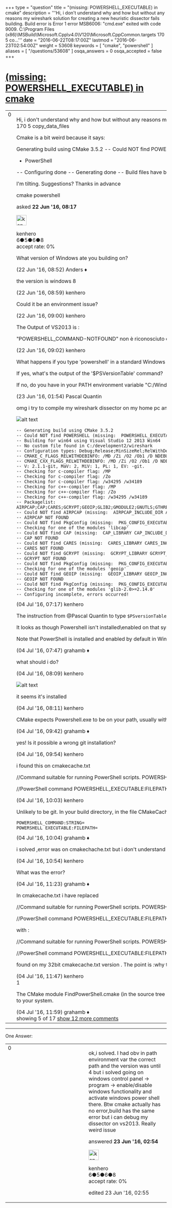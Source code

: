 +++
type = "question"
title = "(missing:  POWERSHELL_EXECUTABLE) in cmake"
description = '''Hi, i don&#x27;t understand why and how but without any reasons my wireshark solution for creating a new heuristic dissector fails building.  Build error is  Error 1 error MSB6006: &quot;cmd.exe&quot; exited with code 9009. C:&#92;Program Files (x86)&#92;MSBuild&#92;Microsoft.Cpp&#92;v4.0&#92;V120&#92;Microsoft.CppCommon.targets 170 5 co...'''
date = "2016-06-22T08:17:00Z"
lastmod = "2016-06-23T02:54:00Z"
weight = 53608
keywords = [ "cmake", "powershell" ]
aliases = [ "/questions/53608" ]
osqa_answers = 0
osqa_accepted = false
+++

<div class="headNormal">

# [(missing: POWERSHELL\_EXECUTABLE) in cmake](/questions/53608/missing-powershell_executable-in-cmake)

</div>

<div id="main-body">

<div id="askform">

<table id="question-table" style="width:100%;"><colgroup><col style="width: 50%" /><col style="width: 50%" /></colgroup><tbody><tr class="odd"><td style="width: 30px; vertical-align: top"><div class="vote-buttons"><div id="post-53608-score" class="post-score" title="current number of votes">0</div><div id="favorite-count" class="favorite-count"></div></div></td><td><div id="item-right"><div class="question-body"><p>Hi, i don't understand why and how but without any reasons my wireshark solution for creating a new heuristic dissector fails building. Build error is Error 1 error MSB6006: "cmd.exe" exited with code 9009. C:\Program Files (x86)\MSBuild\Microsoft.Cpp\v4.0\V120\Microsoft.CppCommon.targets 170 5 copy_data_files</p><p>Cmake is a bit weird because it says:</p><p>Generating build using CMake 3.5.2 -- Could NOT find POWERSHELL (missing: POWERSHELL_EXECUTABLE) . . . . -- The following REQUIRED packages have not been found:</p><ul><li>PowerShell</li></ul><p>-- Configuring done -- Generating done -- Build files have been written to: C:/Development/wsbuild64</p><p>I'm tilting. Suggestions? Thanks in advance</p></div><div id="question-tags" class="tags-container tags">cmake powershell</div><div id="question-controls" class="post-controls"></div><div class="post-update-info-container"><div class="post-update-info post-update-info-user"><p>asked <strong>22 Jun '16, 08:17</strong></p><img src="https://secure.gravatar.com/avatar/39c90bff22b6fa58db657d5af50c7899?s=32&amp;d=identicon&amp;r=g" class="gravatar" width="32" height="32" alt="kenhero&#39;s gravatar image" /><p>kenhero<br />
<span class="score" title="6 reputation points">6</span><span title="5 badges"><span class="badge1">●</span><span class="badgecount">5</span></span><span title="6 badges"><span class="silver">●</span><span class="badgecount">6</span></span><span title="8 badges"><span class="bronze">●</span><span class="badgecount">8</span></span><br />
<span class="accept_rate" title="Rate of the user&#39;s accepted answers">accept rate:</span> <span title="kenhero has no accepted answers">0%</span></p></div></div><div id="comments-container-53608" class="comments-container"><span id="53609"></span><div id="comment-53609" class="comment"><div id="post-53609-score" class="comment-score"></div><div class="comment-text"><p>What version of Windows ate you building on?</p></div><div id="comment-53609-info" class="comment-info"><span class="comment-age">(22 Jun '16, 08:52)</span> Anders ♦</div></div><span id="53610"></span><div id="comment-53610" class="comment"><div id="post-53610-score" class="comment-score"></div><div class="comment-text"><p>the version is windows 8</p></div><div id="comment-53610-info" class="comment-info"><span class="comment-age">(22 Jun '16, 08:59)</span> kenhero</div></div><span id="53611"></span><div id="comment-53611" class="comment"><div id="post-53611-score" class="comment-score"></div><div class="comment-text"><p>Could it be an environment issue?</p></div><div id="comment-53611-info" class="comment-info"><span class="comment-age">(22 Jun '16, 09:00)</span> kenhero</div></div><span id="53612"></span><div id="comment-53612" class="comment"><div id="post-53612-score" class="comment-score"></div><div class="comment-text"><p>The Output of VS2013 is :</p><p>"POWERSHELL_COMMAND-NOTFOUND" non è riconosciuto come comando interno o esterno,un programma eseguibile o un file batch. (italian language)</p></div><div id="comment-53612-info" class="comment-info"><span class="comment-age">(22 Jun '16, 09:02)</span> kenhero</div></div><span id="53625"></span><div id="comment-53625" class="comment not_top_scorer"><div id="post-53625-score" class="comment-score"></div><div class="comment-text"><p>What happens if you type 'powershell' in a standard Windows command line? Do you get power shell prompt?</p><p>If yes, what's the output of the '$PSVersionTable' command?</p><p>If no, do you have in your PATH environment variable "C:/Windows/System32/WindowsPowerShell/v1.0/"? Does this folder even exist on your machine?</p></div><div id="comment-53625-info" class="comment-info"><span class="comment-age">(23 Jun '16, 01:54)</span> Pascal Quantin</div></div><span id="53805"></span><div id="comment-53805" class="comment not_top_scorer"><div id="post-53805-score" class="comment-score"></div><div class="comment-text"><p>omg i try to compile my wireshark dissector on my home pc and i still have powershell issue. is it normal this?</p><p><img src="https://osqa-ask.wireshark.org/upfiles/powershell2.png" alt="alt text" /></p><pre><code>-- Generating build using CMake 3.5.2
-- Could NOT find POWERSHELL (missing:  POWERSHELL_EXECUTABLE) 
-- Building for win64 using Visual Studio 12 2013 Win64
-- No custom file found in C:/development2/wireshark
-- Configuration types: Debug;Release;MinSizeRel;RelWithDebInfo
-- CMAKE_C_FLAGS_RELWITHDEBINFO: /MD /Zi /O2 /Ob1 /D NDEBUG
-- CMAKE_CXX_FLAGS_RELWITHDEBINFO: /MD /Zi /O2 /Ob1 /D NDEBUG
-- V: 2.1.1-git, MaV: 2, MiV: 1, PL: 1, EV: -git.
-- Checking for c-compiler flag: /MP
-- Checking for c-compiler flag: /Zo
-- Checking for c-compiler flag: /w34295 /w34189
-- Checking for c++-compiler flag: /MP
-- Checking for c++-compiler flag: /Zo
-- Checking for c++-compiler flag: /w34295 /w34189
-- Packagelist: AIRPCAP;CAP;CARES;GCRYPT;GEOIP;GLIB2;GMODULE2;GNUTLS;GTHREAD2;GTK2;Gettext;Git;KERBEROS;LEX;LIBSSH;LUA;M;PCAP;POD;PORTAUDIO;Perl;PythonInterp;Qt5Core;Qt5LinguistTools;Qt5Multimedia;Qt5PrintSupport;Qt5Svg;Qt5Widgets;Qt5WinExtras;SBC;SED;SETCAP;SH;SMI;WINSPARKLE;YACC;YAPP;ZLIB
-- Could NOT find AIRPCAP (missing:  AIRPCAP_INCLUDE_DIR AIRPCAP_LIBRARY) 
-- AIRPCAP NOT FOUND
-- Could NOT find PkgConfig (missing:  PKG_CONFIG_EXECUTABLE) 
-- Checking for one of the modules &#39;libcap&#39;
-- Could NOT find CAP (missing:  CAP_LIBRARY CAP_INCLUDE_DIR) 
-- CAP NOT FOUND
-- Could NOT find CARES (missing:  CARES_LIBRARY CARES_INCLUDE_DIR) 
-- CARES NOT FOUND
-- Could NOT find GCRYPT (missing:  GCRYPT_LIBRARY GCRYPT_INCLUDE_DIR) (Required is at least version &quot;1.4.2&quot;)
-- GCRYPT NOT FOUND
-- Could NOT find PkgConfig (missing:  PKG_CONFIG_EXECUTABLE) 
-- Checking for one of the modules &#39;geoip&#39;
-- Could NOT find GEOIP (missing:  GEOIP_LIBRARY GEOIP_INCLUDE_DIR) 
-- GEOIP NOT FOUND
-- Could NOT find PkgConfig (missing:  PKG_CONFIG_EXECUTABLE) 
-- Checking for one of the modules &#39;glib-2.0&gt;=2.14.0&#39;
-- Configuring incomplete, errors occurred!</code></pre></div><div id="comment-53805-info" class="comment-info"><span class="comment-age">(04 Jul '16, 07:17)</span> kenhero</div></div><span id="53806"></span><div id="comment-53806" class="comment not_top_scorer"><div id="post-53806-score" class="comment-score"></div><div class="comment-text"><p>The instruction from @Pascal Quantin to type <code>$PSversionTable</code> was to be run <strong>in</strong> a PowerShell prompt.</p><p>It looks as though Powershell isn't installed\enabled on that system.</p><p>Note that PowerShell is installed and enabled by default in Windows &gt;= Vista. Someone must have manually disabled it on your systems.</p></div><div id="comment-53806-info" class="comment-info"><span class="comment-age">(04 Jul '16, 07:47)</span> grahamb ♦</div></div><span id="53807"></span><div id="comment-53807" class="comment not_top_scorer"><div id="post-53807-score" class="comment-score"></div><div class="comment-text"><p>what should i do?</p></div><div id="comment-53807-info" class="comment-info"><span class="comment-age">(04 Jul '16, 08:09)</span> kenhero</div></div><span id="53808"></span><div id="comment-53808" class="comment not_top_scorer"><div id="post-53808-score" class="comment-score"></div><div class="comment-text"><p><img src="https://osqa-ask.wireshark.org/upfiles/powershell3.png" alt="alt text" /></p><p>it seems it's installed</p></div><div id="comment-53808-info" class="comment-info"><span class="comment-age">(04 Jul '16, 08:11)</span> kenhero</div></div><span id="53810"></span><div id="comment-53810" class="comment not_top_scorer"><div id="post-53810-score" class="comment-score"></div><div class="comment-text"><p>CMake expects Powershell.exe to be on your path, usually with something such as <code>C:\WINDOWS\System32\WindowsPowerShell\v1.0\</code>. Is it on your path?</p></div><div id="comment-53810-info" class="comment-info"><span class="comment-age">(04 Jul '16, 09:42)</span> grahamb ♦</div></div><span id="53811"></span><div id="comment-53811" class="comment not_top_scorer"><div id="post-53811-score" class="comment-score"></div><div class="comment-text"><p>yes! Is it possible a wrong git installation?</p></div><div id="comment-53811-info" class="comment-info"><span class="comment-age">(04 Jul '16, 09:54)</span> kenhero</div></div><span id="53812"></span><div id="comment-53812" class="comment not_top_scorer"><div id="post-53812-score" class="comment-score"></div><div class="comment-text"><p>i found this on cmakecache.txt</p><p>//Command suitable for running PowerShell scripts. POWERSHELL_COMMAND:STRING=POWERSHELL_COMMAND-NOTFOUND</p><p>//PowerShell command POWERSHELL_EXECUTABLE:FILEPATH=POWERSHELL_EXECUTABLE-NOTFOUND</p></div><div id="comment-53812-info" class="comment-info"><span class="comment-age">(04 Jul '16, 10:03)</span> kenhero</div></div><span id="53813"></span><div id="comment-53813" class="comment not_top_scorer"><div id="post-53813-score" class="comment-score"></div><div class="comment-text"><p>Unlikely to be git. In your build directory, in the file CMakeCache.txt, what is recorded for the lines beginning with:</p><pre><code>POWERSHELL_COMMAND:STRING=
POWERSHELL_EXECUTABLE:FILEPATH=</code></pre></div><div id="comment-53813-info" class="comment-info"><span class="comment-age">(04 Jul '16, 10:04)</span> grahamb ♦</div></div><span id="53814"></span><div id="comment-53814" class="comment not_top_scorer"><div id="post-53814-score" class="comment-score"></div><div class="comment-text"><p>i solved ,error was on cmakechache.txt but i don't understand why</p></div><div id="comment-53814-info" class="comment-info"><span class="comment-age">(04 Jul '16, 10:54)</span> kenhero</div></div><span id="53815"></span><div id="comment-53815" class="comment not_top_scorer"><div id="post-53815-score" class="comment-score"></div><div class="comment-text"><p>What was the error?</p></div><div id="comment-53815-info" class="comment-info"><span class="comment-age">(04 Jul '16, 11:23)</span> grahamb ♦</div></div><span id="53816"></span><div id="comment-53816" class="comment not_top_scorer"><div id="post-53816-score" class="comment-score"></div><div class="comment-text"><p>In cmakecache.txt i have replaced</p><p>//Command suitable for running PowerShell scripts. POWERSHELL_COMMAND:STRING=POWERSHELL_COMMAND-NOTFOUND</p><p>//PowerShell command POWERSHELL_EXECUTABLE:FILEPATH=POWERSHELL_EXECUTABLE-NOTFOUND</p><p>with :</p><p>//Command suitable for running PowerShell scripts. POWERSHELL_COMMAND:STRING=C:/Windows/System32/WindowsPowerShell/v1.0/powershell.exe;-NoProfile;-NonInteractive;-executionpolicy;bypass;.</p><p>//PowerShell command POWERSHELL_EXECUTABLE:FILEPATH=C:/Windows/System32/WindowsPowerShell/v1.0/powershell.exe</p><p>found on my 32bit cmakecache.txt version . The point is :why there were POWERSHELL_COMMAND-NOTFOUND/POWERSHELL_EXECUTABLE-NOTFOUND ???</p></div><div id="comment-53816-info" class="comment-info"><span class="comment-age">(04 Jul '16, 11:47)</span> kenhero</div></div><span id="53817"></span><div id="comment-53817" class="comment"><div id="post-53817-score" class="comment-score">1</div><div class="comment-text"><p>The CMake module FindPowerShell.cmake (in the source tree in cmake\modules) locates PowerShell for the build. The module uses the standard CMake command <a href="https://cmake.org/cmake/help/v3.5/command/find_program.html">find_program()</a> looking for powershell.exe on the path. Yours is the first reported failure of this detection, so I think it's something local to your system.</p></div><div id="comment-53817-info" class="comment-info"><span class="comment-age">(04 Jul '16, 11:59)</span> grahamb ♦</div></div></div><div id="comment-tools-53608" class="comment-tools"><span class="comments-showing"> showing 5 of 17 </span> <a href="#" class="show-all-comments-link">show 12 more comments</a></div><div class="clear"></div><div id="comment-53608-form-container" class="comment-form-container"></div><div class="clear"></div></div></td></tr></tbody></table>

------------------------------------------------------------------------

<div class="tabBar">

<span id="sort-top"></span>

<div class="headQuestions">

One Answer:

</div>

</div>

<span id="53628"></span>

<div id="answer-container-53628" class="answer answered-by-owner">

<table style="width:100%;"><colgroup><col style="width: 50%" /><col style="width: 50%" /></colgroup><tbody><tr class="odd"><td style="width: 30px; vertical-align: top"><div class="vote-buttons"><div id="post-53628-score" class="post-score" title="current number of votes">0</div></div></td><td><div class="item-right"><div class="answer-body"><p>ok,i solved. I had obv in path environment var the correct path and the version was until 4 but i solved going on windows control panel -&gt; program -&gt; enable/disable windows functionality and activate windows power shell there. Btw cmake actually has no error,build has the same error but i can debug my dissector on vs2013. Really weird issue</p></div><div class="answer-controls post-controls"></div><div class="post-update-info-container"><div class="post-update-info post-update-info-user"><p>answered <strong>23 Jun '16, 02:54</strong></p><img src="https://secure.gravatar.com/avatar/39c90bff22b6fa58db657d5af50c7899?s=32&amp;d=identicon&amp;r=g" class="gravatar" width="32" height="32" alt="kenhero&#39;s gravatar image" /><p>kenhero<br />
<span class="score" title="6 reputation points">6</span><span title="5 badges"><span class="badge1">●</span><span class="badgecount">5</span></span><span title="6 badges"><span class="silver">●</span><span class="badgecount">6</span></span><span title="8 badges"><span class="bronze">●</span><span class="badgecount">8</span></span><br />
<span class="accept_rate" title="Rate of the user&#39;s accepted answers">accept rate:</span> <span title="kenhero has no accepted answers">0%</span></p></img></div><div class="post-update-info post-update-info-edited"><p>edited 23 Jun '16, 02:55</p></div></div><div id="comments-container-53628" class="comments-container"></div><div id="comment-tools-53628" class="comment-tools"></div><div class="clear"></div><div id="comment-53628-form-container" class="comment-form-container"></div><div class="clear"></div></div></td></tr></tbody></table>

</div>

<div class="paginator-container-left">

</div>

</div>

</div>

